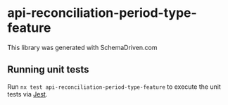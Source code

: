 
# api-reconciliation-period-type-feature

This library was generated with SchemaDriven.com

## Running unit tests

Run `nx test api-reconciliation-period-type-feature` to execute the unit tests via [Jest](https://jestjs.io).

